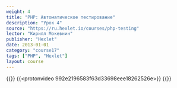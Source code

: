 ```yaml
---
weight: 4
title: "PHP: Автоматическое тестирование"
description: "Урок 4"
source: "https://ru.hexlet.io/courses/php-testing"
lector: "Кирилл Мокевнин"
publisher: "Hexlet"
date: 2013-01-01
category: "course17"
tags: ["PHP", "Hexlet"]
layout: course
---
```

{{<players>}}
    {{<protonvideo 992e2196583f63d33698eee18262526e>}}
{{</players>}}
